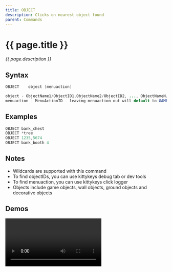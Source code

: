 ```yaml
---
title: OBJECT
description: Clicks on nearest object found
parent: Commands
---
```


# {{ page.title }}

_{{ page.description }}_

## Syntax

```java
OBJECT    object [menuaction] 

object - ObjectName1/ObjectID1,ObjectName2/ObjectID2, ..., ObjectNameN/ObjectIDN
menuaction - MenuActionID - leaving menuaction out will default to GAME_OBJECT_FIRST_OPTION (3)

```

## Examples

```java
OBJECT bank_chest
OBJECT *tree
OBJECT 1235,5674
OBJECT bank_booth 4
```

## Notes

- Wildcards are supported with this command
- To find objectIDs, you can use kittykeys debug tab or dev tools
- To find menuaction, you can use kittykeys click logger
- Objects include game objects, wall objects, ground objects and decorative objects

## Demos

![](https://i.imgur.com/RU94ucG.mp4)

